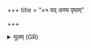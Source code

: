 +++
title = "०५ यद् अस्य पृष्ठम्"

+++
<details><summary>मूलम् (GR)</summary>

यद् अस्य पृष्ठं तौ ग्रैष्मौ मासौ यन् मध्यौ तौ वार्षिकौ ॥
</details>
